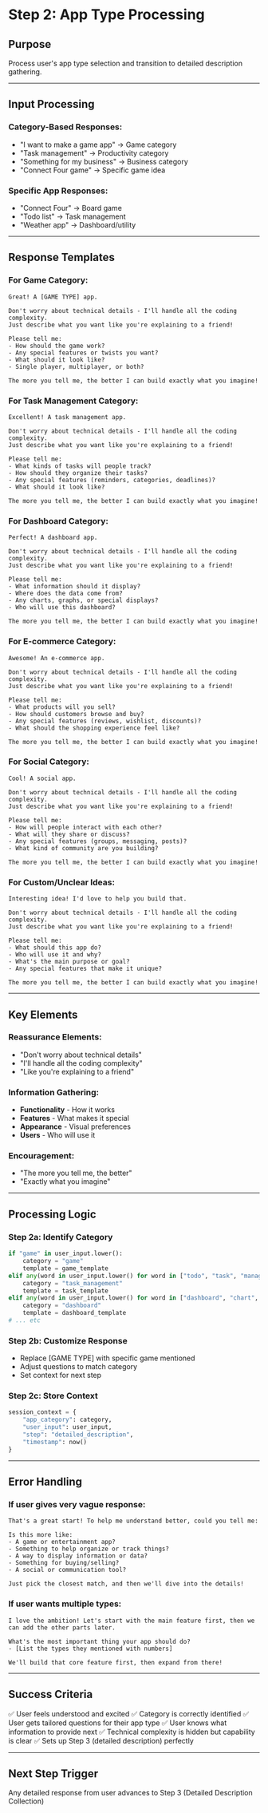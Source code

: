 # Step 2: App Type Processing

## Purpose
Process user's app type selection and transition to detailed description gathering.

---

## Input Processing

### Category-Based Responses:
- "I want to make a game app" → Game category
- "Task management" → Productivity category  
- "Something for my business" → Business category
- "Connect Four game" → Specific game idea

### Specific App Responses:
- "Connect Four" → Board game
- "Todo list" → Task management
- "Weather app" → Dashboard/utility

---

## Response Templates

### For Game Category:
```
Great! A [GAME TYPE] app.

Don't worry about technical details - I'll handle all the coding complexity. 
Just describe what you want like you're explaining to a friend!

Please tell me:
- How should the game work?
- Any special features or twists you want?
- What should it look like?
- Single player, multiplayer, or both?

The more you tell me, the better I can build exactly what you imagine!
```

### For Task Management Category:
```
Excellent! A task management app.

Don't worry about technical details - I'll handle all the coding complexity.
Just describe what you want like you're explaining to a friend!

Please tell me:
- What kinds of tasks will people track?
- How should they organize their tasks?
- Any special features (reminders, categories, deadlines)?
- What should it look like?

The more you tell me, the better I can build exactly what you imagine!
```

### For Dashboard Category:
```
Perfect! A dashboard app.

Don't worry about technical details - I'll handle all the coding complexity.
Just describe what you want like you're explaining to a friend!

Please tell me:
- What information should it display?
- Where does the data come from?
- Any charts, graphs, or special displays?
- Who will use this dashboard?

The more you tell me, the better I can build exactly what you imagine!
```

### For E-commerce Category:
```
Awesome! An e-commerce app.

Don't worry about technical details - I'll handle all the coding complexity.
Just describe what you want like you're explaining to a friend!

Please tell me:
- What products will you sell?
- How should customers browse and buy?
- Any special features (reviews, wishlist, discounts)?
- What should the shopping experience feel like?

The more you tell me, the better I can build exactly what you imagine!
```

### For Social Category:
```
Cool! A social app.

Don't worry about technical details - I'll handle all the coding complexity.
Just describe what you want like you're explaining to a friend!

Please tell me:
- How will people interact with each other?
- What will they share or discuss?
- Any special features (groups, messaging, posts)?
- What kind of community are you building?

The more you tell me, the better I can build exactly what you imagine!
```

### For Custom/Unclear Ideas:
```
Interesting idea! I'd love to help you build that.

Don't worry about technical details - I'll handle all the coding complexity.
Just describe what you want like you're explaining to a friend!

Please tell me:
- What should this app do?
- Who will use it and why?
- What's the main purpose or goal?
- Any special features that make it unique?

The more you tell me, the better I can build exactly what you imagine!
```

---

## Key Elements

### Reassurance Elements:
- "Don't worry about technical details"
- "I'll handle all the coding complexity"
- "Like you're explaining to a friend"

### Information Gathering:
- **Functionality** - How it works
- **Features** - What makes it special
- **Appearance** - Visual preferences
- **Users** - Who will use it

### Encouragement:
- "The more you tell me, the better"
- "Exactly what you imagine"

---

## Processing Logic

### Step 2a: Identify Category
```python
if "game" in user_input.lower():
    category = "game"
    template = game_template
elif any(word in user_input.lower() for word in ["todo", "task", "manage", "organize"]):
    category = "task_management" 
    template = task_template
elif any(word in user_input.lower() for word in ["dashboard", "chart", "data", "analytics"]):
    category = "dashboard"
    template = dashboard_template
# ... etc
```

### Step 2b: Customize Response
- Replace [GAME TYPE] with specific game mentioned
- Adjust questions to match category
- Set context for next step

### Step 2c: Store Context
```python
session_context = {
    "app_category": category,
    "user_input": user_input,
    "step": "detailed_description",
    "timestamp": now()
}
```

---

## Error Handling

### If user gives very vague response:
```
That's a great start! To help me understand better, could you tell me:

Is this more like:
- A game or entertainment app?
- Something to help organize or track things?
- A way to display information or data?
- Something for buying/selling?
- A social or communication tool?

Just pick the closest match, and then we'll dive into the details!
```

### If user wants multiple types:
```
I love the ambition! Let's start with the main feature first, then we can add the other parts later.

What's the most important thing your app should do?
- [List the types they mentioned with numbers]

We'll build that core feature first, then expand from there!
```

---

## Success Criteria
✅ User feels understood and excited
✅ Category is correctly identified
✅ User gets tailored questions for their app type
✅ User knows what information to provide next
✅ Technical complexity is hidden but capability is clear
✅ Sets up Step 3 (detailed description) perfectly

---

## Next Step Trigger
Any detailed response from user advances to Step 3 (Detailed Description Collection)